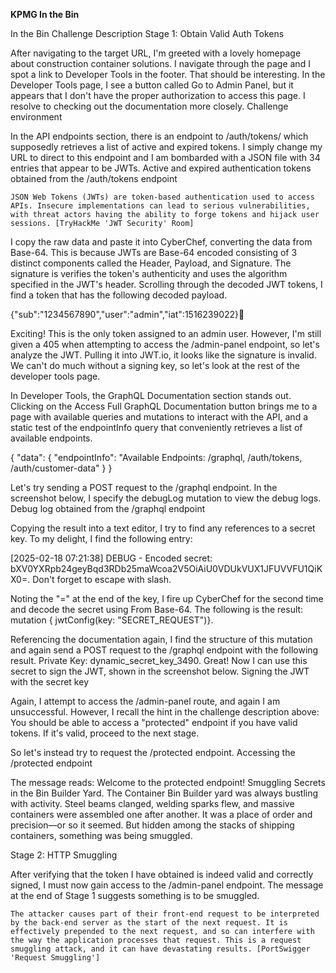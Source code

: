 **KPMG In the Bin**

In the Bin Challenge Description
Stage 1: Obtain Valid Auth Tokens

After navigating to the target URL, I'm greeted with a lovely homepage about construction container solutions. I navigate through the page and I spot a link to Developer Tools in the footer. That should be interesting. In the Developer Tools page, I see a button called Go to Admin Panel, but it appears that I don't have the proper authorization to access this page. I resolve to checking out the documentation more closely.
Challenge environment

In the API endpoints section, there is an endpoint to /auth/tokens/ which supposedly retrieves a list of active and expired tokens. I simply change my URL to direct to this endpoint and I am bombarded with a JSON file with 34 entries that appear to be JWTs.
Active and expired authentication tokens obtained from the /auth/tokens endpoint

    JSON Web Tokens (JWTs) are token-based authentication used to access APIs. Insecure implementations can lead to serious vulnerabilities, with threat actors having the ability to forge tokens and hijack user sessions. [TryHackMe 'JWT Security' Room]

I copy the raw data and paste it into CyberChef, converting the data from Base-64. This is because JWTs are Base-64 encoded consisting of 3 distinct components called the Header, Payload, and Signature. The signature is verifies the token's authenticity and uses the algorithm specified in the JWT's header. Scrolling through the decoded JWT tokens, I find a token that has the following decoded payload.

{"sub":"1234567890","user":"admin","iat":1516239022}

Exciting! This is the only token assigned to an admin user. However, I'm still given a 405 when attempting to access the /admin-panel endpoint, so let's analyze the JWT. Pulling it into JWT.io, it looks like the signature is invalid. We can't do much without a signing key, so let's look at the rest of the developer tools page.

In Developer Tools, the GraphQL Documentation section stands out. Clicking on the Access Full GraphQL Documentation button brings me to a page with available queries and mutations to interact with the API, and a static test of the endpointInfo query that conveniently retrieves a list of available endpoints.

{
  "data": {
    "endpointInfo": "Available Endpoints: /graphql, /auth/tokens, /auth/customer-data"
  }
}

Let's try sending a POST request to the /graphql endpoint. In the screenshot below, I specify the debugLog mutation to view the debug logs.
Debug log obtained from the /graphql endpoint

Copying the result into a text editor, I try to find any references to a secret key. To my delight, I find the following entry: 

[2025-02-18 07:21:38] DEBUG - Encoded secret: bXV0YXRpb24geyBqd3RDb25maWcoa2V5OiAiU0VDUkVUX1JFUVVFU1QiKX0=. Don't forget to escape with slash.

Noting the "=" at the end of the key, I fire up CyberChef for the second time and decode the secret using From Base-64. The following is the result: mutation { jwtConfig(key: "SECRET_REQUEST")}. 

Referencing the documentation again, I find the structure of this mutation and again send a POST request to the /graphql endpoint with the following result. Private Key: dynamic_secret_key_3490. Great! Now I can use this secret to sign the JWT, shown in the screenshot below. 
Signing the JWT with the secret key

Again, I attempt to access the /admin-panel route, and again I am unsuccessful. However, I recall the hint in the challenge description above: You should be able to access a "protected" endpoint if you have valid tokens. If it's valid, proceed to the next stage.

So let's instead try to request the /protected endpoint.
Accessing the /protected endpoint

The message reads: Welcome to the protected endpoint!  Smuggling Secrets in the Bin Builder Yard.  The Container Bin Builder yard was always bustling with activity. Steel beams clanged, welding sparks flew, and massive containers were assembled one after another. It was a place of order and precision—or so it seemed. But hidden among the stacks of shipping containers, something was being smuggled.


Stage 2: HTTP Smuggling

After verifying that the token I have obtained is indeed valid and correctly signed, I must now gain access to the /admin-panel endpoint. The message at the end of Stage 1 suggests something is to be smuggled. 

    The attacker causes part of their front-end request to be interpreted by the back-end server as the start of the next request. It is effectively prepended to the next request, and so can interfere with the way the application processes that request. This is a request smuggling attack, and it can have devastating results. [PortSwigger 'Request Smuggling']



